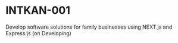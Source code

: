 # INTKAN-001
Develop software solutions for family businesses using NEXT.js and Express.js (on Developing)

